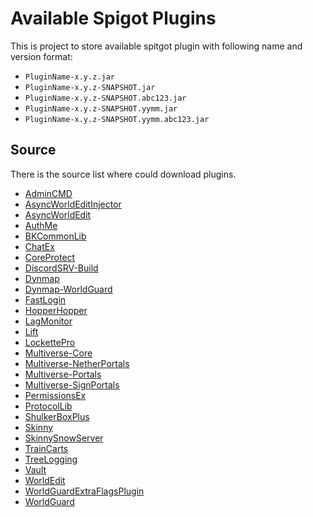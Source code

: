 # Available Spigot Plugins

This is project to store available spitgot plugin with following name and version format:

- `PluginName-x.y.z.jar`
- `PluginName-x.y.z-SNAPSHOT.jar`
- `PluginName-x.y.z-SNAPSHOT.abc123.jar`
- `PluginName-x.y.z-SNAPSHOT.yymm.jar`
- `PluginName-x.y.z-SNAPSHOT.yymm.abc123.jar`

## Source

There is the source list where could download plugins.

- [AdminCMD]
- [AsyncWorldEditInjector]
- [AsyncWorldEdit]
- [AuthMe]
- [BKCommonLib]
- [ChatEx]
- [CoreProtect]
- [DiscordSRV-Build]
- [Dynmap]
- [Dynmap-WorldGuard]
- [FastLogin]
- [HopperHopper]
- [LagMonitor]
- [Lift]
- [LockettePro]
- [Multiverse-Core]
- [Multiverse-NetherPortals]
- [Multiverse-Portals]
- [Multiverse-SignPortals]
- [PermissionsEx]
- [ProtocolLib]
- [ShulkerBoxPlus]
- [Skinny]
- [SkinnySnowServer]
- [TrainCarts]
- [TreeLogging]
- [Vault]
- [WorldEdit]
- [WorldGuardExtraFlagsPlugin]
- [WorldGuard]

[AdminCMD]: <https://github.com/AdminCMD/AdminCMD/releases/tag/v8.0.0-Alpha.4>
[AsyncWorldEditInjector]: https://www.spigotmc.org/resources/asyncworldedit.327/updates
[AsyncWorldEdit]: <https://github.com/SBPrime/AsyncWorldEdit/releases>
[AuthMe]: <https://github.com/AuthMe/AuthMeReloaded/releases/tag/5.3>
[BKCommonLib]: <https://www.spigotmc.org/resources/bkcommonlib.39590>
[ChatEx]: <https://dev.bukkit.org/projects/chatex/files>
[CoreProtect]: <https://www.spigotmc.org/resources/coreprotect.8631/>
[DiscordSRV-Build]: <https://www.spigotmc.org/resources/discordsrv.18494/>
[Dynmap]: <https://www.minecraftforum.net/forums/mapping-and-modding-java-edition/minecraft-mods/1286593>
[Dynmap-WorldGuard]: https://www.curseforge.com/minecraft/bukkit-plugins/dynmap-worldguard
[FastLogin]: <https://www.spigotmc.org/resources/fastlogin.14153/updates>
[HopperHopper]: <https://github.com/david50407/HopperHopper>
[LagMonitor]: <https://www.spigotmc.org/resources/lagmonitor.21348/updates>
[Lift]: <https://www.spigotmc.org/resources/lift.4704/>
[LockettePro]: <https://www.spigotmc.org/resources/lockettepro-uuid-support.20427/>
[Multiverse-Core]: <https://ci.onarandombox.com/job/Multiverse-Core/733/>
[Multiverse-NetherPortals]: <https://ci.onarandombox.com/job/Multiverse-NetherPortals/724/>
[Multiverse-Portals]: <https://ci.onarandombox.com/job/Multiverse-Portals/760/>
[Multiverse-SignPortals]: <https://ci.onarandombox.com/job/Multiverse-SignPortals/711/>
[PermissionsEx]: <https://github.com/PEXPlugins/PermissionsEx/releases>
[ProtocolLib]: <https://www.spigotmc.org/resources/protocollib.1997/>
[ShulkerBoxPlus]: <https://www.spigotmc.org/resources/shulker-box-plus-1-11-active.38604/>
[Skinny]: <https://github.com/david50407/Skinny>
[SkinnySnowServer]: <https://github.com/MinecraftSnowServer/SkinnySnowServer>
[TrainCarts]: <https://www.spigotmc.org/resources/traincarts.39592/>
[TreeLogging]: <https://github.com/david50407/TreeLogging>
[Vault]: <https://www.spigotmc.org/resources/vault.34315/>
[WorldEdit]: <https://builds.enginehub.org/job/worldedit/9870>
[WorldGuardExtraFlagsPlugin]: <https://www.spigotmc.org/resources/worldguard-extra-flags.4823/>
[WorldGuard]: <http://builds.enginehub.org/job/worldguard/9920>
